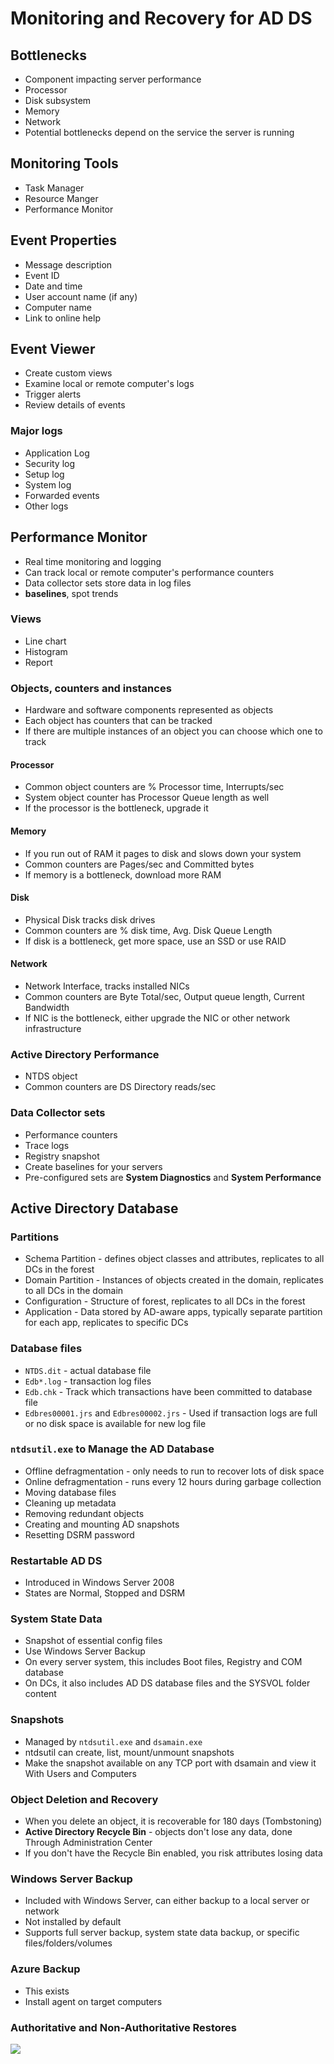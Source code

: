 # Monitoring and Recovery for AD DS
## Bottlenecks
- Component impacting server performance
- Processor
- Disk subsystem
- Memory
- Network
- Potential bottlenecks depend on the service the server is running

## Monitoring Tools
- Task Manager
- Resource Manger
- Performance Monitor

## Event Properties
- Message description
- Event ID
- Date and time
- User account name (if any)
- Computer name
- Link to online help

## Event Viewer
- Create custom views
- Examine local or remote computer's logs
- Trigger alerts
- Review details of events

### Major logs
- Application Log
- Security log
- Setup log
- System log
- Forwarded events
- Other logs

## Performance Monitor
- Real time monitoring and logging
- Can track local or remote computer's performance counters
- Data collector sets store data in log files
- **baselines**, spot trends

### Views
- Line chart
- Histogram
- Report

### Objects, counters and instances
- Hardware and software components represented as objects
- Each object has counters that can be tracked
- If there are multiple instances of an object you can choose which one to track

#### Processor
- Common object counters are % Processor time, Interrupts/sec
- System object counter has Processor Queue length as well
- If the processor is the bottleneck, upgrade it

#### Memory
- If you run out of RAM it pages to disk and slows down your system
- Common counters are Pages/sec and Committed bytes
- If memory is a bottleneck, download more RAM

#### Disk
- Physical Disk tracks disk drives
- Common counters are % disk time, Avg. Disk Queue Length
- If disk is a bottleneck, get more space, use an SSD or use RAID

#### Network
- Network Interface, tracks installed NICs
- Common counters are Byte Total/sec, Output queue length, Current Bandwidth
- If NIC is the bottleneck, either upgrade the NIC or other network infrastructure

### Active Directory Performance
- NTDS object
- Common counters are DS Directory reads/sec

### Data Collector sets
- Performance counters
- Trace logs
- Registry snapshot
- Create baselines for your servers
- Pre-configured sets are **System Diagnostics** and **System Performance**

## Active Directory Database
### Partitions
- Schema Partition - defines object classes and attributes, replicates to all DCs in the forest
- Domain Partition - Instances of objects created in the domain, replicates to all DCs in the domain
- Configuration - Structure of forest, replicates to all DCs in the forest
- Application - Data stored by AD-aware apps, typically separate partition for each app, replicates to specific DCs

### Database files
- `NTDS.dit` - actual database file
- `Edb*.log` - transaction log files
- `Edb.chk` - Track  which transactions have been committed to database file
- `Edbres00001.jrs` and `Edbres00002.jrs` - Used if transaction logs are full or no disk space is available for new log file

### `ntdsutil.exe` to Manage the AD Database
- Offline defragmentation - only needs to run to recover lots of disk space
- Online defragmentation - runs every 12 hours during garbage collection
- Moving database files
- Cleaning up metadata
- Removing redundant objects
- Creating and mounting AD snapshots
- Resetting DSRM password

### Restartable AD DS
- Introduced in Windows Server 2008
- States are Normal, Stopped and DSRM

### System State Data
- Snapshot of essential config files
- Use Windows Server Backup
- On every server system, this includes Boot files, Registry and COM database
- On DCs, it also includes AD DS database files and the SYSVOL folder content

### Snapshots
- Managed by `ntdsutil.exe` and `dsamain.exe`
- ntdsutil can create, list, mount/unmount snapshots
- Make the snapshot available on any TCP port with dsamain and view it With Users and Computers

### Object Deletion and Recovery
- When you delete an object, it is recoverable for 180 days (Tombstoning)
- **Active Directory Recycle Bin** - objects don't lose any data, done Through Administration Center
- If you don't have the Recycle Bin enabled, you risk attributes losing data

### Windows Server Backup
- Included with Windows Server, can either backup to a local server or network
- Not installed by default
- Supports full server backup, system state data backup, or specific files/folders/volumes

### Azure Backup
- This exists
- Install agent on target computers

### Authoritative and Non-Authoritative Restores
![](Pasted%20image%2020250530113632.png)
